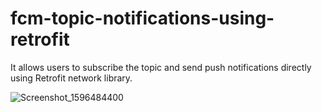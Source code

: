 # fcm-topic-notifications-using-retrofit

It allows users to subscribe the topic and send push notifications directly using Retrofit network library.


![Screenshot_1596484400](https://user-images.githubusercontent.com/20974986/89223030-b04fa400-d5f3-11ea-85af-2409d0afc6d4.png)
